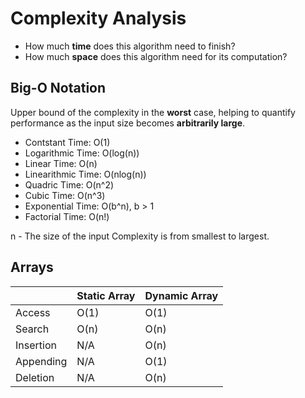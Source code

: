 # Complexity Analysis

- How much **time** does this algorithm need to finish?
- How much **space** does this algorithm need for its computation?

## Big-O Notation

Upper bound of the complexity in the **worst** case, helping to quantify performance as the input size becomes **arbitrarily large**.

- Contstant Time: O(1)
- Logarithmic Time: O(log(n))
- Linear Time: O(n)
- Linearithmic Time: O(nlog(n))
- Quadric Time: O(n^2)
- Cubic Time: O(n^3)
- Exponential Time: O(b^n), b > 1
- Factorial Time: O(n!)

n - The size of the input
Complexity is from smallest to largest.

## Arrays

|           | Static Array | Dynamic Array |
|-----------|--------------|---------------|
| Access    | O(1)         | O(1)          |
| Search    | O(n)         | O(n)          |
| Insertion | N/A          | O(n)          |
| Appending | N/A          | O(1)          |
| Deletion  | N/A          | O(n)          |


